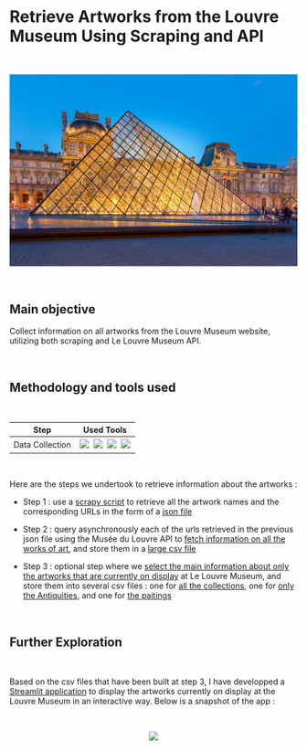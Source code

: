 # Retrieve Artworks from the Louvre Museum Using Scraping and API

<br>

<p align="center">
  <a><img src="paris-7159870_1280.jpg" width="550px" /></a>
</p>

<br>

## Main objective

Collect information on all artworks from the Louvre Museum website, utilizing both scraping and Le Louvre Museum API.

<br>

## Methodology and tools used

<br>

| Step | Used Tools |
|------|------------|
| Data Collection | <img style="padding:2px" src="https://img.shields.io/badge/python-3776AB.svg?style=for-the-badge&logo=python&logoColor=black"/> <img style="padding:2px" src="https://img.shields.io/badge/pandas-150458.svg?style=for-the-badge&logo=pandas&logoColor=black"/> <img style="padding:2px" src="https://img.shields.io/badge/scrapy-60A839.svg?style=for-the-badge&logo=scrapy&logoColor=black"/> <img style="padding:2px" src="https://img.shields.io/badge/🔁%20Asyncio-353940.svg?style=for-the-badge"/> |   

<br>

Here are the steps we undertook to retrieve information about the artworks :

- Step 1 : use a [scrapy script](1_scrap_urls/scrap_le_louvre_urls_all_museum.py) to retrieve all the artwork names and the corresponding URLs in the form of a [json file](1_scrap_urls/scrap_le_louvre_urls_all_museum.json)

- Step 2 : query asynchronously each of the urls retrieved in the previous json file using the Musée du Louvre API to [fetch information on all the works of art](2_retrieve_all_infos_all_works_of_art_using_API/all_infos_all_works_of_art_louvre_museum_using_api.ipynb), and store them in a [large csv file](2_retrieve_all_infos_all_works_of_art_using_API/all_works_of_art_le_louvre_uncleaned.csv)

- Step 3 : optional step where we [select the main information about only the artworks that are currently on display](3_optional_simple_extraction_from_raw_dataset_le_louvre/simple_extracts_le_louvre_work_of_arts_on_display.ipynb) at Le Louvre Museum, and store them into several csv files : one for [all the collections](3_optional_simple_extraction_from_raw_dataset_le_louvre/simplified_le_louvre_works_of_art_on_display_all_dpts.csv), one for [only the Antiquities](3_optional_simple_extraction_from_raw_dataset_le_louvre/simplified_le_louvre_works_of_art_on_display_antiquities.csv), and one for [the paitings](3_optional_simple_extraction_from_raw_dataset_le_louvre/simplified_le_louvre_works_of_art_on_display_paintings.csv)

<br>

## Further Exploration

<br>

Based on the csv files that have been built at step 3, I have developped a [Streamlit application](https://github.com/DimitriKneur/Le-Louvre-works-of-art-on-display/tree/main) to display the artworks currently on display at the Louvre Museum in an interactive way. Below is a snapshot of the app :

<br>

<p align="center">
  <a><img src="https://github.com/DimitriKneur/Le-Louvre-works-of-art-on-display/blob/main/Demo_streamlit_le_louvre.gif_2" width="360px" /></a>
</p>
